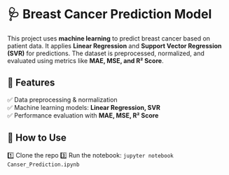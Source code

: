 # 🩺 Breast Cancer Prediction Model  

This project uses **machine learning** to predict breast cancer based on patient data. It applies **Linear Regression** and **Support Vector Regression (SVR)** for predictions. The dataset is preprocessed, normalized, and evaluated using metrics like **MAE, MSE, and R² Score**.  

## 🔹 Features  
✅ Data preprocessing & normalization  
✅ Machine learning models: **Linear Regression, SVR**  
✅ Performance evaluation with **MAE, MSE, R² Score**  

## 🔹 How to Use  
1️⃣ Clone the repo
3️⃣ Run the notebook: `jupyter notebook Canser_Prediction.ipynb`  

